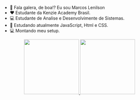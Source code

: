- 👋 Fala galera, de boa!? Eu sou Marcos Lenilson
- ❤ Estudante da Kenzie Academy Brasil.
- 💻 Estudante de Analise e Desenvolvimente de Sistemas.
- 🌱 Estudando atualmente JavaScript, Html e CSS.
- 💻 Montando meu setup.

<div align="center">
  <a href="https://github.com/MarcosLenilson">
  <img height="180em" src="https://github-readme-stats.vercel.app/api?username=marcoslenilson&show_icons=true&theme=dark&include_all_commits=true&count_private=true"/>
  <img height="180em" src="https://github-readme-stats.vercel.app/api/top-langs/?username=marcoslenilson&layout=compact&langs_count=7&theme=dracula"/>
</div>
